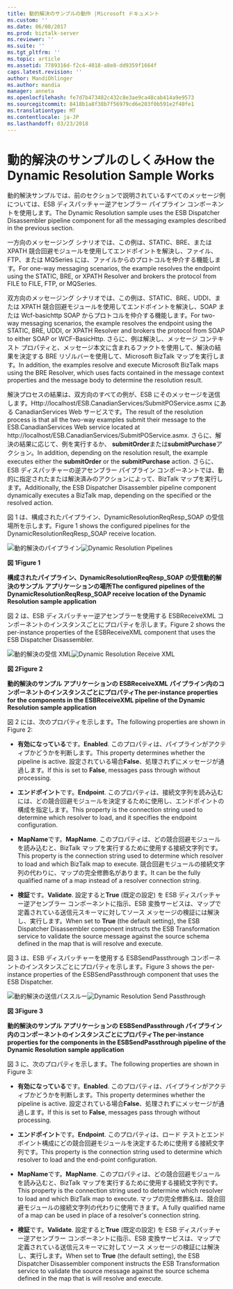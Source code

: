 ```yaml
---
title: 動的解決のサンプルの動作 |Microsoft ドキュメント
ms.custom: ''
ms.date: 06/08/2017
ms.prod: biztalk-server
ms.reviewer: ''
ms.suite: ''
ms.tgt_pltfrm: ''
ms.topic: article
ms.assetid: 7789316d-f2c4-4018-a8e8-dd9359f1664f
caps.latest.revision: ''
author: MandiOhlinger
ms.author: mandia
manager: anneta
ms.openlocfilehash: fe7d7b473482c432c8e3ae9ca48cab414a9e9573
ms.sourcegitcommit: 8418b1a8f38b7f56979cd6e203f0b591e2f40fe1
ms.translationtype: MT
ms.contentlocale: ja-JP
ms.lasthandoff: 03/23/2018
---
```

# <a name="how-the-dynamic-resolution-sample-works"></a><span data-ttu-id="86aa5-102">動的解決のサンプルのしくみ</span><span class="sxs-lookup"><span data-stu-id="86aa5-102">How the Dynamic Resolution Sample Works</span></span>
<span data-ttu-id="86aa5-103">動的解決サンプルでは、前のセクションで説明されているすべてのメッセージ例については、ESB ディスパッチャー逆アセンブラー パイプライン コンポーネントを使用します。</span><span class="sxs-lookup"><span data-stu-id="86aa5-103">The Dynamic Resolution sample uses the ESB Dispatcher Disassembler pipeline component for all the messaging examples described in the previous section.</span></span>  
  
 <span data-ttu-id="86aa5-104">一方向のメッセージング シナリオでは、この例は、STATIC、BRE、または XPATH 競合回避モジュールを使用してエンドポイントを解決し、ファイル、FTP、または MQSeries には、ファイルからのプロトコルを仲介する機能します。</span><span class="sxs-lookup"><span data-stu-id="86aa5-104">For one-way messaging scenarios, the example resolves the endpoint using the STATIC, BRE, or XPATH Resolver and brokers the protocol from FILE to FILE, FTP, or MQSeries.</span></span>  
  
 <span data-ttu-id="86aa5-105">双方向のメッセージング シナリオでは、この例は、STATIC、BRE、UDDI、または XPATH 競合回避モジュールを使用してエンドポイントを解決し、SOAP または Wcf-basichttp SOAP からプロトコルを仲介する機能します。</span><span class="sxs-lookup"><span data-stu-id="86aa5-105">For two-way messaging scenarios, the example resolves the endpoint using the STATIC, BRE, UDDI, or XPATH Resolver and brokers the protocol from SOAP to either SOAP or WCF-BasicHttp.</span></span> <span data-ttu-id="86aa5-106">さらに、例は解決し、メッセージ コンテキスト プロパティと、メッセージ本文に含まれるファクトを使用して、解決の結果を決定する BRE リゾルバーを使用して、Microsoft BizTalk マップを実行します。</span><span class="sxs-lookup"><span data-stu-id="86aa5-106">In addition, the examples resolve and execute Microsoft BizTalk maps using the BRE Resolver, which uses facts contained in the message context properties and the message body to determine the resolution result.</span></span>  
  
 <span data-ttu-id="86aa5-107">解決プロセスの結果は、双方向のすべての例が、ESB にそのメッセージを送信します。Http://localhost/ESB.CanadianServices/SubmitPOService.asmx にある CanadianServices Web サービスです。</span><span class="sxs-lookup"><span data-stu-id="86aa5-107">The result of the resolution process is that all the two-way examples submit their message to the ESB.CanadianServices Web service located at http://localhost/ESB.CanadianServices/SubmitPOService.asmx.</span></span> <span data-ttu-id="86aa5-108">さらに、解決の結果に応じて、例を実行するか、 **submitOrder**または**submitPurchase**アクション。</span><span class="sxs-lookup"><span data-stu-id="86aa5-108">In addition, depending on the resolution result, the example executes either the **submitOrder** or the **submitPurchase** action.</span></span> <span data-ttu-id="86aa5-109">さらに、ESB ディスパッチャーの逆アセンブラー パイプライン コンポーネントでは、動的に指定されたまたは解決済みのアクションによって、BizTalk マップを実行します。</span><span class="sxs-lookup"><span data-stu-id="86aa5-109">Additionally, the ESB Dispatcher Disassembler pipeline component dynamically executes a BizTalk map, depending on the specified or the resolved action.</span></span>  
  
 <span data-ttu-id="86aa5-110">図 1 は、構成されたパイプライン、DynamicResolutionReqResp_SOAP の受信場所を示します。</span><span class="sxs-lookup"><span data-stu-id="86aa5-110">Figure 1 shows the configured pipelines for the DynamicResolutionReqResp_SOAP receive location.</span></span>  
  
 <span data-ttu-id="86aa5-111">![動的解決のパイプライン](../esb-toolkit/media/ch6-dynamicresolutionpipelines.gif "Ch6 DynamicResolutionPipelines")</span><span class="sxs-lookup"><span data-stu-id="86aa5-111">![Dynamic Resolution Pipelines](../esb-toolkit/media/ch6-dynamicresolutionpipelines.gif "Ch6-DynamicResolutionPipelines")</span></span>  
  
 <span data-ttu-id="86aa5-112">**図 1**</span><span class="sxs-lookup"><span data-stu-id="86aa5-112">**Figure 1**</span></span>  
  
 <span data-ttu-id="86aa5-113">**構成されたパイプライン、DynamicResolutionReqResp_SOAP の受信動的解決のサンプル アプリケーションの場所**</span><span class="sxs-lookup"><span data-stu-id="86aa5-113">**The configured pipelines of the DynamicResolutionReqResp_SOAP receive location of the Dynamic Resolution sample application**</span></span>  
  
 <span data-ttu-id="86aa5-114">図 2 は、ESB ディスパッチャー逆アセンブラーを使用する ESBReceiveXML コンポーネントのインスタンスごとにプロパティを示します。</span><span class="sxs-lookup"><span data-stu-id="86aa5-114">Figure 2 shows the per-instance properties of the ESBReceiveXML component that uses the ESB Dispatcher Disassembler.</span></span>  
  
 <span data-ttu-id="86aa5-115">![動的解決の受信 XML](../esb-toolkit/media/ch6-dynamicresolutionreceivexml.gif "Ch6 DynamicResolutionReceiveXML")</span><span class="sxs-lookup"><span data-stu-id="86aa5-115">![Dynamic Resolution Receive XML](../esb-toolkit/media/ch6-dynamicresolutionreceivexml.gif "Ch6-DynamicResolutionReceiveXML")</span></span>  
  
 <span data-ttu-id="86aa5-116">**図 2**</span><span class="sxs-lookup"><span data-stu-id="86aa5-116">**Figure 2**</span></span>  
  
 <span data-ttu-id="86aa5-117">**動的解決のサンプル アプリケーションの ESBReceiveXML パイプライン内のコンポーネントのインスタンスごとにプロパティ**</span><span class="sxs-lookup"><span data-stu-id="86aa5-117">**The per-instance properties for the components in the ESBReceiveXML pipeline of the Dynamic Resolution sample application**</span></span>  
  
 <span data-ttu-id="86aa5-118">図 2 には、次のプロパティを示します。</span><span class="sxs-lookup"><span data-stu-id="86aa5-118">The following properties are shown in Figure 2:</span></span>  
  
-   <span data-ttu-id="86aa5-119">**有効になっている**です。</span><span class="sxs-lookup"><span data-stu-id="86aa5-119">**Enabled**.</span></span> <span data-ttu-id="86aa5-120">このプロパティは、パイプラインがアクティブかどうかを判断します。</span><span class="sxs-lookup"><span data-stu-id="86aa5-120">This property determines whether the pipeline is active.</span></span> <span data-ttu-id="86aa5-121">設定されている場合**False**、処理されずにメッセージが通過します。</span><span class="sxs-lookup"><span data-stu-id="86aa5-121">If this is set to **False**, messages pass through without processing.</span></span>  
  
-   <span data-ttu-id="86aa5-122">**エンドポイント**です。</span><span class="sxs-lookup"><span data-stu-id="86aa5-122">**Endpoint**.</span></span> <span data-ttu-id="86aa5-123">このプロパティは、接続文字列を読み込むには、どの競合回避モジュールを決定するために使用し、エンドポイントの構成を指定します。</span><span class="sxs-lookup"><span data-stu-id="86aa5-123">This property is the connection string used to determine which resolver to load, and it specifies the endpoint configuration.</span></span>  
  
-   <span data-ttu-id="86aa5-124">**MapName**です。</span><span class="sxs-lookup"><span data-stu-id="86aa5-124">**MapName**.</span></span> <span data-ttu-id="86aa5-125">このプロパティは、どの競合回避モジュールを読み込むと、BizTalk マップを実行するために使用する接続文字列です。</span><span class="sxs-lookup"><span data-stu-id="86aa5-125">This property is the connection string used to determine which resolver to load and which BizTalk map to execute.</span></span> <span data-ttu-id="86aa5-126">競合回避モジュールの接続文字列の代わりに、マップの完全修飾名があります。</span><span class="sxs-lookup"><span data-stu-id="86aa5-126">It can be the fully qualified name of a map instead of a resolver connection string.</span></span>  
  
-   <span data-ttu-id="86aa5-127">**検証**です。</span><span class="sxs-lookup"><span data-stu-id="86aa5-127">**Validate**.</span></span> <span data-ttu-id="86aa5-128">設定すると**True** (既定の設定) を ESB ディスパッチャー逆アセンブラー コンポーネントに指示、ESB 変換サービスは、マップで定義されている送信元スキーマに対してソース メッセージの検証には解決し、実行します。</span><span class="sxs-lookup"><span data-stu-id="86aa5-128">When set to **True** (the default setting), the ESB Dispatcher Disassembler component instructs the ESB Transformation service to validate the source message against the source schema defined in the map that is will resolve and execute.</span></span>  
  
 <span data-ttu-id="86aa5-129">図 3 は、ESB ディスパッチャーを使用する ESBSendPassthrough コンポーネントのインスタンスごとにプロパティを示します。</span><span class="sxs-lookup"><span data-stu-id="86aa5-129">Figure 3 shows the per-instance properties of the ESBSendPassthrough component that uses the ESB Dispatcher.</span></span>  
  
 <span data-ttu-id="86aa5-130">![動的解決の送信パススルー](../esb-toolkit/media/ch6-dynamicresolutionsendpassthrough.gif "Ch6 DynamicResolutionSendPassthrough")</span><span class="sxs-lookup"><span data-stu-id="86aa5-130">![Dynamic Resolution Send Passthrough](../esb-toolkit/media/ch6-dynamicresolutionsendpassthrough.gif "Ch6-DynamicResolutionSendPassthrough")</span></span>  
  
 <span data-ttu-id="86aa5-131">**図 3**</span><span class="sxs-lookup"><span data-stu-id="86aa5-131">**Figure 3**</span></span>  
  
 <span data-ttu-id="86aa5-132">**動的解決のサンプル アプリケーションの ESBSendPassthrough パイプライン内のコンポーネントのインスタンスごとにプロパティ**</span><span class="sxs-lookup"><span data-stu-id="86aa5-132">**The per-instance properties for the components in the ESBSendPassthrough pipeline of the Dynamic Resolution sample application**</span></span>  
  
 <span data-ttu-id="86aa5-133">図 3 に、次のプロパティを示します。</span><span class="sxs-lookup"><span data-stu-id="86aa5-133">The following properties are shown in Figure 3:</span></span>  
  
-   <span data-ttu-id="86aa5-134">**有効になっている**です。</span><span class="sxs-lookup"><span data-stu-id="86aa5-134">**Enabled**.</span></span> <span data-ttu-id="86aa5-135">このプロパティは、パイプラインがアクティブかどうかを判断します。</span><span class="sxs-lookup"><span data-stu-id="86aa5-135">This property determines whether the pipeline is active.</span></span> <span data-ttu-id="86aa5-136">設定されている場合**False**、処理されずにメッセージが通過します。</span><span class="sxs-lookup"><span data-stu-id="86aa5-136">If this is set to **False**, messages pass through without processing.</span></span>  
  
-   <span data-ttu-id="86aa5-137">**エンドポイント**です。</span><span class="sxs-lookup"><span data-stu-id="86aa5-137">**Endpoint**.</span></span> <span data-ttu-id="86aa5-138">このプロパティは、ロード テストとエンドポイント構成にどの競合回避モジュールを決定するために使用する接続文字列です。</span><span class="sxs-lookup"><span data-stu-id="86aa5-138">This property is the connection string used to determine which resolver to load and the end-point configuration.</span></span>  
  
-   <span data-ttu-id="86aa5-139">**MapName**です。</span><span class="sxs-lookup"><span data-stu-id="86aa5-139">**MapName**.</span></span> <span data-ttu-id="86aa5-140">このプロパティは、どの競合回避モジュールを読み込むと、BizTalk マップを実行するために使用する接続文字列です。</span><span class="sxs-lookup"><span data-stu-id="86aa5-140">This property is the connection string used to determine which resolver to load and which BizTalk map to execute.</span></span> <span data-ttu-id="86aa5-141">マップの完全修飾名は、競合回避モジュールの接続文字列の代わりに使用できます。</span><span class="sxs-lookup"><span data-stu-id="86aa5-141">A fully qualified name of a map can be used in place of a resolver's connection string.</span></span>  
  
-   <span data-ttu-id="86aa5-142">**検証**です。</span><span class="sxs-lookup"><span data-stu-id="86aa5-142">**Validate**.</span></span> <span data-ttu-id="86aa5-143">設定すると**True** (既定の設定) を ESB ディスパッチャー逆アセンブラー コンポーネントに指示、ESB 変換サービスは、マップで定義されている送信元スキーマに対してソース メッセージの検証には解決し、実行します。</span><span class="sxs-lookup"><span data-stu-id="86aa5-143">When set to **True** (the default setting), the ESB Dispatcher Disassembler component instructs the ESB Transformation service to validate the source message against the source schema defined in the map that is will resolve and execute.</span></span>